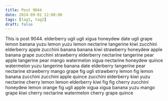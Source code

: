 ```yaml
---
title: Post 9044
date: 2024-09-01 12:00:00
tags: [tag1, tag2]
draft: false
---
```

This is post 9044.
elderberry
ugli
ugli
xigua
honeydew
date
ugli
grape
lemon
banana
yuzu
lemon
yuzu
lemon
nectarine
tangerine
kiwi
zucchini
elderberry
apple
zucchini
banana
banana
kiwi
strawberry
honeydew
apple
banana
grape
zucchini
strawberry
elderberry
nectarine
tangerine
pear
apple
tangerine
pear
mango
watermelon
xigua
nectarine
honeydew
quince
watermelon
yuzu
tangerine
banana
date
elderberry
tangerine
pear
nectarine
strawberry
mango
grape
fig
ugli
strawberry
lemon
fig
lemon
banana
zucchini
zucchini
apple
quince
zucchini
elderberry
kiwi
yuzu
nectarine
cherry
lemon
lemon
elderberry
kiwi
fig
fig
cherry
zucchini
honeydew
lemon
orange
fig
ugli
apple
xigua
xigua
banana
yuzu
mango
grape
kiwi
cherry
nectarine
watermelon
cherry
grape
quince
